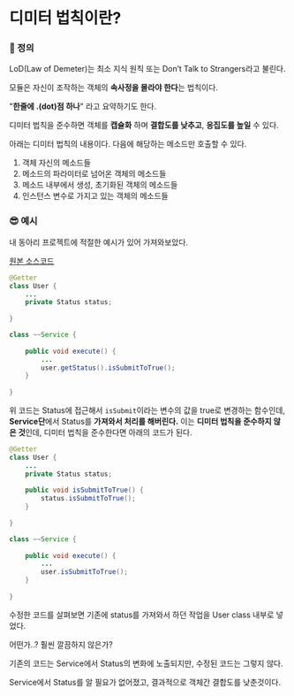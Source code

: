 # 디미터 법칙이란?

### 📌 정의

LoD(Law of Demeter)는 최소 지식 원칙 또는 Don’t Talk to Strangers라고 불린다.

모듈은 자신이 조작하는 객체의 **속사정을 몰라야 한다**는 법칙이다.

"**한줄에 .(dot)점 하나**" 라고 요약하기도 한다.

디미터 법칙을 준수하면 객체를 **캡슐화** 하며 **결합도를 낮추고**, **응집도를 높일** 수 있다.

아래는 디미터 법칙의 내용이다. 다음에 해당하는 메소드만 호출할 수 있다.

1. 객체 자신의 메소드들
2. 메소드의 파라미터로 넘어온 객체의 메소드들
3. 메소드 내부에서 생성, 초기화된 객체의 메소드들
4. 인스턴스 변수로 가지고 있는 객체의 메소드들

### 😎 예시

내 동아리 프로젝트에 적절한 예시가 있어 가져와보았다.

[원본 소스코드](https://github.com/EntryDSM/Rolls-Royce)

```java
@Getter
class User {
    ...
    private Status status;
    
}
```

```java
class ~~Service {
    
    public void execute() {
        ...
        user.getStatus().isSubmitToTrue();
    }
    
}
```

위 코드는 Status에 접근해서 `isSubmit`이라는 변수의 값을 true로 변경하는 함수인데, **Service단**에서 Status를 **가져와서 처리를 해버린다.** 이는 **디미터 법칙을 준수하지 않은 것**인데, 디미터 법칙을 준수한다면 아래의 코드가 된다.

```java
@Getter
class User {
    ...
    private Status status;
    
    public void isSubmitToTrue() {
        status.isSubmitToTrue();
    }
    
}
```

```java
class ~~Service {
    
    public void execute() {
        ...
        user.isSubmitToTrue();
    }
    
}
```

수정한 코드를 살펴보면 기존에 status를 가져와서 하던 작업을 User class 내부로 넣었다.

어떤가..? 훨씬 깔끔하지 않은가?

기존의 코드는 Service에서 Status의 변화에 노출되지만, 수정된 코드는 그렇지 않다.

Service에서 Status를 알 필요가 없어졌고, 결과적으로 객체간 결합도를 낮춘것이다.